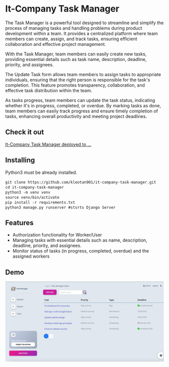 # It-Company Task Manager

The Task Manager is a powerful tool designed to streamline and simplify the process of managing tasks and handling problems during product development within a team. It provides a centralized platform where team members can create, assign, and track tasks, ensuring efficient collaboration and effective project management.

With the Task Manager, team members can easily create new tasks, providing essential details such as task name, description, deadline, priority, and assignees. 

The Update Task form allows team members to assign tasks to appropriate individuals, ensuring that the right person is responsible for the task's completion. This feature promotes transparency, collaboration, and effective task distribution within the team.

As tasks progress, team members can update the task status, indicating whether it's in progress, completed, or overdue. By marking tasks as done, team members can easily track progress and ensure timely completion of tasks, enhancing overall productivity and meeting project deadlines.
## Check it out

[It-Company Task Manager deployed to ...](PASTE_LINK_HERE)

## Installing

Python3 must be already installed.

```shell
git clone https://github.com/kleotan901/it-company-task-manager.git
cd it-company-task-manager
python3 -m venv venv
source venv/bin/activate
pip install -r requirements.txt
python3 manage.py runserver #stsrts Django Server
```
## Features

* Authorization functionality for Worker/User
* Managing tasks with essential details such as name, description, deadline, priority, and assignees.
* Monitor status of tasks (in progress, completed, overdue) and the assigned workers

## Demo

![Website interface](demo.png)

